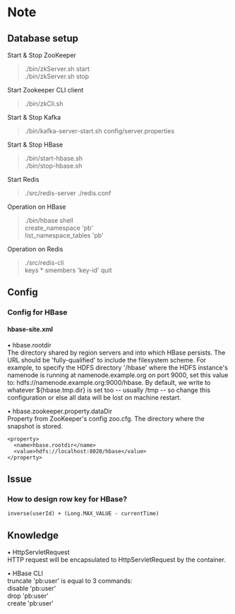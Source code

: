 # Note

## Database setup
Start & Stop ZooKeeper
> ./bin/zkServer.sh start  
> ./bin/zkServer.sh stop

Start Zookeeper CLI client
> ./bin/zkCli.sh

Start & Stop Kafka
> ./bin/kafka-server-start.sh config/server.properties

Start & Stop HBase
> ./bin/start-hbase.sh  
> ./bin/stop-hbase.sh

Start Redis
> ./src/redis-server ./redis.conf

Operation on HBase
> ./bin/hbase shell  
> create_namespace 'pb'  
> list_namespace_tables 'pb'

Operation on Redis
> ./src/redis-cli  
> keys *
> smembers 'key-id'
> quit

## Config
### Config for HBase
#### hbase-site.xml  
• hbase.rootdir  
The directory shared by region servers and into which HBase persists. 
The URL should be 'fully-qualified' to include the filesystem scheme. 
For example, to specify the HDFS directory '/hbase' 
where the HDFS instance's namenode is running at namenode.example.org on port 9000, 
set this value to: hdfs://namenode.example.org:9000/hbase. 
By default, we write to whatever ${hbase.tmp.dir} is set too -- usually /tmp -- 
so change this configuration or else all data will be lost on machine restart.

• hbase.zookeeper.property.dataDir  
Property from ZooKeeper's config zoo.cfg. 
The directory where the snapshot is stored.

```
<property>
  <name>hbase.rootdir</name>
  <value>hdfs://localhost:8020/hbase</value>
</property>
```
## Issue
### How to design row key for HBase?
```
inverse(userId) + (Long.MAX_VALUE - currentTime)
```
## Knowledge
• HttpServletRequest  
HTTP request will be encapsulated to HttpServletRequest by the container.

• HBase CLI  
truncate 'pb:user' is equal to 3 commands:  
disable 'pb:user'  
drop 'pb:user'  
create 'pb:user'
